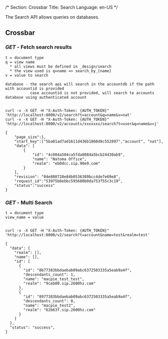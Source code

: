 /*
Section: Crossbar
Title: Search
Language: en-US
*/

The Search API allows queries on databases.

## Crossbar

### _GET_ - Fetch search results

    t = document type
    q = view name
      * all views must be defined in _design/search
      * the view used is q=name => search_by_[name]
    v = value to search

    database - the search api will search in the accountdb if the path with accountid is provided
               case accountid is not provided, will search te accounts database using authenticated account


    curl -v -X GET -H "X-Auth-Token: {AUTH_TOKEN}" 'http://localhost:8000/v2/search?t=account&q=name&v=nat'
    curl -v -X GET -H "X-Auth-Token: {AUTH_TOKEN}" 'http://localhost:8000/v2/accounts/xxxxxxx/search?t=user&q=name&v=j'

    {
        "page_size":1,
        "start_key":["5ba01ad7ad1611d436b1860d8c552897","account", "nat"],
        "data": [
            {
                "id": "4c004a584ca5fda8084a5bcb24430ab9",
                "name": "Natoma Office",
                "realm": "eb0dcc.sip.90e9.com"
            }
        ],
        "revision": "04e880720e84b0536389bcc4de7e69e8",
        "request_id":"53975b8ebbc595680b0da753f55c3c19",
        "status":"success"
    }


### _GET_ - Multi Search

    t = document type
    view_name = value


    curl -v -X GET -H "X-Auth-Token: {AUTH_TOKEN}" 'http://localhost:8000/v2/search?t=account&name=test&realm=test'


```
{
  "data": {
    "realm": [],
    "name": [],
    "id": [
      {
        "id": "8b77383bbdaebab09abc6372503335a5eab9a4f",
        "descendants_count": 1,
        "name": "macpie_test_test",
        "realm": "9ceb00.sip.2600hz.com"
      },
      {
        "id": "8977383bbdaebab09abc6372503335a5eab9a4f",
        "descendants_count": 0,
        "name": "macpie_test2",
        "realm": "62b63f.sip.2600hz.com"
      }
    ]
  },
  "status": "success",
}
```